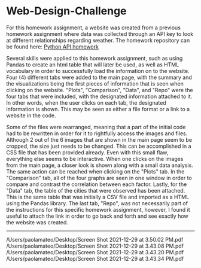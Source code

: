 # Web-Design-Challenge

For this homework assignment, a website was created from a previous homework assignment where data was collected through an API key to look at different relationships regarding weather. The homework repository can be found here: [Python API homework](https://github.com/pxm7946/python-api-challenge.git)


Several skills were applied to this homework assignment, such as using Pandas to create an html table that will later be used, as well as HTML vocabulary in order to successfully load the information on to the website. Four (4) different tabs were added to the main page, with the summary and the visualizations being the first pieces of information that is seen when clicking on the website. "Plots", "Comparison", "Data", and "Repo" were the four tabs that were included, with the designated information attached to it. In other words, when the user clicks on each tab, the designated information is shown. This may be seen as either a file format or a link to a website in the code. 

Some of the files were rearranged, meaning that a part of the initial code had to be rewritten in order for it to rightfully access the images and files. Although 2 out of the 6 images that are shown in the main page seem to be cropped, the size just needs to be changed. This can be accomplished in a CSS file that has been provided already. Even with this small flaw, everything else seems to be interactive. When one clicks on the images from the main page, a closer look is shown along with a small data analysis. The same action can be reached when clicking on the "Plots" tab. In the "Comparison" tab, all of the four graphs are seen in one window in order to compare and contrast the correlation between each factor. Lastly, for the "Data" tab, the table of the cities that were observed has been attached. This is the same table that was initially a CSV file and imported as a HTML using the Pandas library. The last tab, "Repo", was not necessarily part of the instructions for this specific homework assignment, however, I found it useful to attach the link in order to go back and forth and see exactly how the website was created. 

----------------------------------------------------------------------------------------------

/Users/paolamateo/Desktop/Screen Shot 2021-12-29 at 3.50.02 PM.pdf
/Users/paolamateo/Desktop/Screen Shot 2021-12-29 at 3.43.08 PM.pdf
/Users/paolamateo/Desktop/Screen Shot 2021-12-29 at 3.43.20 PM.pdf
/Users/paolamateo/Desktop/Screen Shot 2021-12-29 at 3.43.34 PM.pdf
